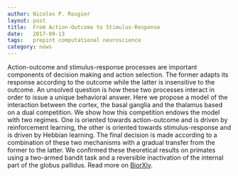 ```yaml
---
author: Nicolas P. Rougier
layout: post
title:  From Action-Outcome to Stimulus-Response
date:   2017-09-13
tags:   prepint computational neuroscience
category: news
---
```


Action-outcome and stimulus-response processes are important components of
decision making and action selection. The former adapts its response according
to the outcome while the latter is insensitive to the outcome. An unsolved
question is how these two processes interact in order to issue a unique
behavioral answer. Here we propose a model of the interaction between the
cortex, the basal ganglia and the thalamus based on a dual competition.  We
show how this competition endows the model with two regimes. One is oriented
towards action-outcome and is driven by reinforcement learning, the other is
oriented towards stimulus-response and is driven by Hebbian learning. The final
decision is made according to a combination of these two mechanisms with a
gradual transfer from the former to the latter. We confirmed these theoretical
results on primates using a two-armed bandit task and a reversible inactivation
of the internal part of the globus pallidus.
Read more on [BiorXiv](http://www.biorxiv.org/content/early/2017/09/13/187294).
